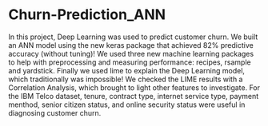 # Churn-Prediction_ANN
In this project, Deep Learning was used to predict customer churn. We built an ANN model using the new keras package that achieved 82% predictive accuracy (without tuning)! We used three new machine learning packages to help with preprocessing and measuring performance: recipes, rsample and yardstick. Finally we used lime to explain the Deep Learning model, which traditionally was impossible! We checked the LIME results with a Correlation Analysis, which brought to light other features to investigate. For the IBM Telco dataset, tenure, contract type, internet service type, payment menthod, senior citizen status, and online security status were useful in diagnosing customer churn. 

